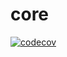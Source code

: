# core
[![codecov](https://codecov.io/gh/es-ex/core/branch/master/graph/badge.svg)](https://codecov.io/gh/es-ex/core)
